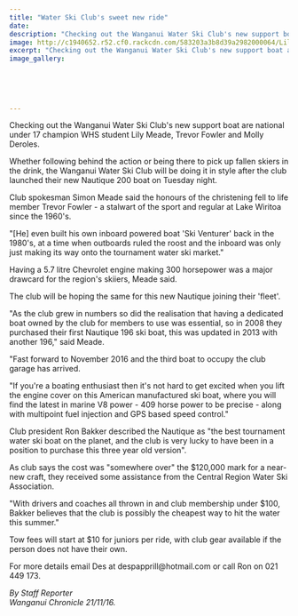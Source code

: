 ```yaml
---
title: "Water Ski Club's sweet new ride"
date: 
description: "Checking out the Wanganui Water Ski Club's new support boat are national under 17 champion WHS student Lily Meade, Trevor Fowler and Molly Deroles..,"
image: http://c1940652.r52.cf0.rackcdn.com/583203a3b8d39a2982000064/Lily-Meade-WU-water-ski-club-new-boat-chron-21-nov.jpg
excerpt: "Checking out the Wanganui Water Ski Club's new support boat are national under 17 champion WHS student Lily Meade, Trevor Fowler and Molly Deroles."
image_gallery:
    
    
    
    
    
---
```


<p>Checking out the Wanganui Water Ski Club's new support boat are national under 17 champion WHS student Lily Meade, Trevor Fowler and Molly Deroles.</p>
<p>Whether following behind the action or being there to pick up fallen skiers in the drink, the Wanganui Water Ski Club will be doing it in style after the club launched their new Nautique 200 boat on Tuesday night.</p>
<p>Club spokesman Simon Meade said the honours of the christening fell to life member Trevor Fowler - a stalwart of the sport and regular at Lake Wiritoa since the 1960's.</p>
<p>"[He] even built his own inboard powered boat 'Ski Venturer' back in the 1980's, at a time when outboards ruled the roost and the inboard was only just making its way onto the tournament water ski market."</p>
<p>Having a 5.7 litre Chevrolet engine making 300 horsepower was a major drawcard for the region's skiiers, Meade said.</p>
<p>The club will be hoping the same for this new Nautique joining their 'fleet'.</p>
<p>"As the club grew in numbers so did the realisation that having a dedicated boat owned by the club for members to use was essential, so in 2008 they purchased their first Nautique 196 ski boat, this was updated in 2013 with another 196," said Meade.</p>
<p>"Fast forward to November 2016 and the third boat to occupy the club garage has arrived.</p>
<p>"If you're a boating enthusiast then it's not hard to get excited when you lift the engine cover on this American manufactured ski boat, where you will find the latest in marine V8 power - 409 horse power to be precise - along with multipoint fuel injection and GPS based speed control."</p>
<p>Club president Ron Bakker described the Nautique as "the best tournament water ski boat on the planet, and the club is very lucky to have been in a position to purchase this three year old version".</p>
<p>As club says the cost was "somewhere over" the $120,000 mark for a near-new craft, they received some assistance from the Central Region Water Ski Association.</p>
<p>"With drivers and coaches all thrown in and club membership under $100, Bakker believes that the club is possibly the cheapest way to hit the water this summer."</p>
<p>Tow fees will start at $10 for juniors per ride, with club gear available if the person does not have their own.</p>
<p>For more details email Des at despapprill@hotmail.com or call Ron on 021 449 173.</p>
<p class="clear syndicator"><em>By Staff Reporter</em><br /><em>Wanganui Chronicle 21/11/16.&nbsp;</em></p>

